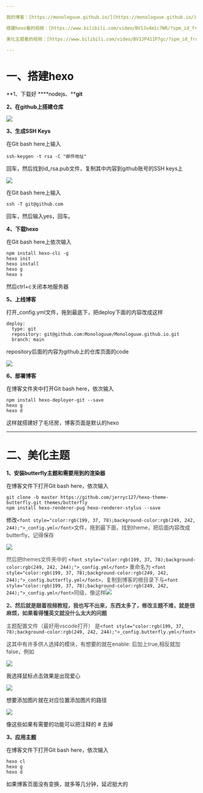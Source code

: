 ```yaml
---

我的博客：[https://monologuue.github.io/](https://monologuue.github.io/)

搭建hexo看的视频：[https://www.bilibili.com/video/BV1Ju4m1c7WR/?spm_id_from=333.337.search-card.all.click&vd_source=802632f153a1ecb77319c61fa70dccdf](https://www.bilibili.com/video/BV1Ju4m1c7WR/?spm_id_from=333.337.search-card.all.click&vd_source=802632f153a1ecb77319c61fa70dccdf)

美化主题看的视频：[https://www.bilibili.com/video/BV1JP411P7gc/?spm_id_from=333.337.search-card.all.click&vd_source=802632f153a1ecb77319c61fa70dccdf](https://www.bilibili.com/video/BV1JP411P7gc/?spm_id_from=333.337.search-card.all.click&vd_source=802632f153a1ecb77319c61fa70dccdf)

---
```


# 一、搭建hexo


**1、下载好 ****<font style="color:rgb(0, 0, 0);">nodejs、</font>****git**



**2、在github上搭建仓库**

![](https://cdn.nlark.com/yuque/0/2024/png/47928994/1730270873702-28b07cb2-b2d4-4c92-a496-675528ad9f3e.png)



**3、生成SSH Keys**

在Git bash here上输入

```plain
ssh-keygen -t rsa -C "邮件地址"
```

回车，然后找到id_rsa.pub文件，复制其中内容到github账号的SSH keys上



![](https://cdn.nlark.com/yuque/0/2024/png/47928994/1730271180861-f50fceb1-1595-4bd3-94ba-7a60fc2afab6.png)

在Git bash here上输入

```plain
ssh -T git@github.com
```

回车，然后输入yes，回车。



**4、下载hexo**

在Git bash here上依次输入

```plain
npm install hexo-cli -g
hexo init
hexo install
hexo g
hexo s
```

然后ctrl+c关闭本地服务器



**5、上线博客**

打开_config.yml文件，拖到最底下，把deploy下面的内容改成这样

```plain
deploy:
  type: git
  repository: git@github.com:Monologuue/Monologuue.github.io.git
  branch: main
```

repository后面的内容为github上的仓库页面的code

![](https://cdn.nlark.com/yuque/0/2024/png/47928994/1730272126760-d40a08f5-5852-4ffd-9f79-7f59332f56e9.png)



**6、部署博客**

在博客文件夹中打开Git bash here，依次输入

```plain
npm install hexo-deployer-git --save
hexo g
hexo d
```

这样就搭建好了毛坯房，博客页面是默认的hexo

---

# 二、美化主题


**1、安装butterfly主题和需要用到的渲染器**

在博客文件下打开Git bash here，依次输入

```plain
git clone -b master https://github.com/jerryc127/hexo-theme-butterfly.git themes/butterfly
npm install hexo-renderer-pug hexo-renderer-stylus --save
```

修改`<font style="color:rgb(199, 37, 78);background-color:rgb(249, 242, 244);">_config.yml</font>`<font style="color:rgba(0, 0, 0, 0.75);">文件，拖到最下面，找到theme，把后面内容改成butterfly，记得保存</font>

![](https://cdn.nlark.com/yuque/0/2024/png/47928994/1730273562555-244faf1a-ebab-4119-b6f5-91f4f9e40a41.png)

<font style="color:rgb(77, 77, 77);">然后把themes文件夹中的 </font>`<font style="color:rgb(199, 37, 78);background-color:rgb(249, 242, 244);">_config.yml</font>`<font style="color:rgb(77, 77, 77);"> 重命名为 </font>`<font style="color:rgb(199, 37, 78);background-color:rgb(249, 242, 244);">_config.butterfly.yml</font>`<font style="color:rgb(77, 77, 77);">，复制到博客的根目录下与</font>`<font style="color:rgb(199, 37, 78);background-color:rgb(249, 242, 244);">_config.yml</font>`<font style="color:rgb(77, 77, 77);">同级，像这样</font>![](https://cdn.nlark.com/yuque/0/2024/png/47928994/1730274946392-c2c423f5-47b1-41c8-8bf4-2b6998e34a07.png)

<font style="color:rgba(0, 0, 0, 0.75);"></font>

**<font style="color:rgba(0, 0, 0, 0.75);">2、然后就是跟着视频教程，我也写不出来，东西太多了，修改主题不难，就是很麻烦，如果看得懂英文就没什么太大的问题</font>**

<font style="color:rgb(77, 77, 77);">主题配置文件（最好用vscode打开） 是</font>`<font style="color:rgb(199, 37, 78);background-color:rgb(249, 242, 244);">_config.butterfly.yml</font>`

<font style="color:rgba(0, 0, 0, 0.75);">这其中有许多供人选择的模块，有想要的就在enable: 后加上true,相反就加false，例如</font>

![](https://cdn.nlark.com/yuque/0/2024/png/47928994/1730274234547-710ef64a-643b-4197-b476-fe167a5b6c48.png)

我选择鼠标点击效果是出现爱心



![](https://cdn.nlark.com/yuque/0/2024/png/47928994/1730274332545-b2626989-7a53-4bc2-ae74-6c9780eabfbe.png)

想要添加图片就在对应位置添加图片的路径



![](https://cdn.nlark.com/yuque/0/2024/png/47928994/1730274456525-c14c58fe-7b7d-4ad1-bd4e-86db08f638c7.png)

像这些如果有需要的功能可以把注释的 # 去掉



**3、应用主题**

在博客文件下打开Git bash here，依次输入

```plain
hexo cl
hexo g
hexo d
```

如果博客页面没有变换，就多等几分钟，延迟挺大的

